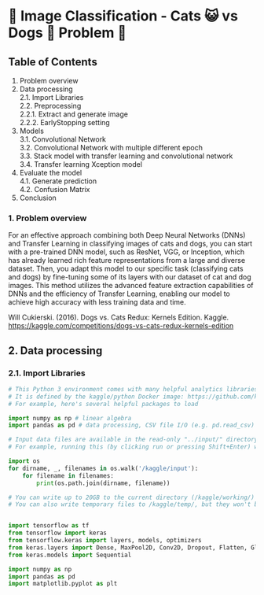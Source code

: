# 🌟 Image Classification - Cats 😺 vs Dogs 🐶 Problem 🌟



## Table of Contents

1. Problem overview
2. Data processing\
   2.1. Import Libraries\
   2.2. Preprocessing\
        2.2.1. Extract and generate image\
        2.2.2. EarlyStopping setting
3. Models\
   3.1. Convolutional Network\
   3.2. Convolutional Network with multiple different epoch\
   3.3. Stack model with transfer learning and convolutional network\
   3.4. Transfer learning Xception model
4. Evaluate the model\
   4.1. Generate prediction\
   4.2. Confusion Matrix
5. Conclusion



### 1. Problem overview 


For an effective approach combining both Deep Neural Networks (DNNs) and Transfer Learning in classifying images of cats and dogs, you can start with a pre-trained DNN model, such as ResNet, VGG, or Inception, which has already learned rich feature representations from a large and diverse dataset. Then, you adapt this model to our specific task (classifying cats and dogs) by fine-tuning some of its layers with our dataset of cat and dog images. This method utilizes the advanced feature extraction capabilities of DNNs and the efficiency of Transfer Learning, enabling our model to achieve high accuracy with less training data and time.

Will Cukierski. (2016). Dogs vs. Cats Redux: Kernels Edition. Kaggle. https://kaggle.com/competitions/dogs-vs-cats-redux-kernels-edition


## 2. Data processing
   ### 2.1. Import Libraries

```python
# This Python 3 environment comes with many helpful analytics libraries installed
# It is defined by the kaggle/python Docker image: https://github.com/kaggle/docker-python
# For example, here's several helpful packages to load

import numpy as np # linear algebra
import pandas as pd # data processing, CSV file I/O (e.g. pd.read_csv)

# Input data files are available in the read-only "../input/" directory
# For example, running this (by clicking run or pressing Shift+Enter) will list all files under the input directory

import os
for dirname, _, filenames in os.walk('/kaggle/input'):
    for filename in filenames:
        print(os.path.join(dirname, filename))

# You can write up to 20GB to the current directory (/kaggle/working/) that gets preserved as output when you create a version using "Save & Run All" 
# You can also write temporary files to /kaggle/temp/, but they won't be saved outside of the current session


import tensorflow as tf
from tensorflow import keras
from tensorflow.keras import layers, models, optimizers
from keras.layers import Dense, MaxPool2D, Conv2D, Dropout, Flatten, GlobalAveragePooling2D, BatchNormalization, Activation, MaxPooling2D
from keras.models import Sequential

import numpy as np
import pandas as pd
import matplotlib.pyplot as plt
```
